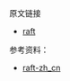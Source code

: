 









原文链接

* [raft](https://raft.github.io/)

参考资料：
* [raft-zh_cn](https://github.com/maemual/raft-zh_cn)